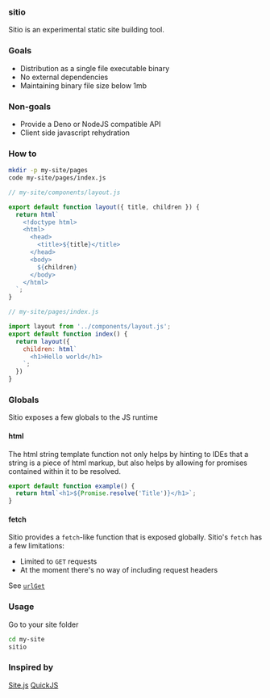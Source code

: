 ### sitio

Sitio is an experimental static site building tool.

### Goals

- Distribution as a single file executable binary
- No external dependencies
- Maintaining binary file size below 1mb

### Non-goals
- Provide a Deno or NodeJS compatible API
- Client side javascript rehydration

### How to

```sh
mkdir -p my-site/pages
code my-site/pages/index.js
```

```js
// my-site/components/layout.js

export default function layout({ title, children }) {
  return html`
    <!doctype html>
    <html>
      <head>
        <title>${title}</title>
      </head>
      <body>
        ${children}
      </body>
    </html>
  `;
}
```

```js
// my-site/pages/index.js

import layout from '../components/layout.js';
export default function index() {
  return layout({
    children: html`
      <h1>Hello world</h1>
    `;
  })
}
```

### Globals

Sitio exposes a few globals to the JS runtime

#### html

The html string template function not only helps by hinting to
IDEs that a string is a piece of html markup, but also helps
by allowing for promises contained within it to be resolved.

```js
export default function example() {
  return html`<h1>${Promise.resolve('Title')}</h1>`;
}
```

#### fetch

Sitio provides a `fetch`-like function that is exposed globally.
Sitio's `fetch` has a few limitations:

- Limited to `GET` requests
- At the moment there's no way of including request headers

See [`urlGet`](https://bellard.org/quickjs/quickjs.html#Global-objects)

### Usage

Go to your site folder

```sh
cd my-site
sitio
```

### Inspired by

[Site.js](https://sitejs.org/)
[QuickJS](https://bellard.org/quickjs/quickjs.html)
